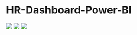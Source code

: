 # HR-Dashboard-Power-BI

<img src='pics\1.png' class="center">
<img src='pics\2.png' class="center">
<img src='pics\3.png' class="center">
